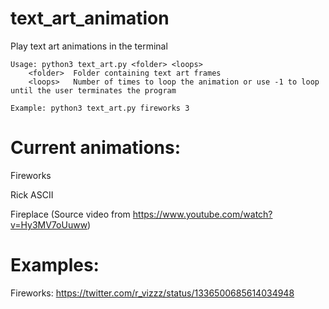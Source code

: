 # text_art_animation

Play text art animations in the terminal

    Usage: python3 text_art.py <folder> <loops>
	    <folder>  Folder containing text art frames
	    <loops>   Number of times to loop the animation or use -1 to loop until the user terminates the program

    Example: python3 text_art.py fireworks 3

# Current animations:


Fireworks

Rick ASCII

Fireplace (Source video from https://www.youtube.com/watch?v=Hy3MV7oUuww)


# Examples:

Fireworks: https://twitter.com/r_vizzz/status/1336500685614034948
